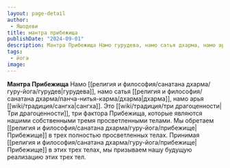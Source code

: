```yaml
---
layout: page-detail
author:
 - Яшодеви
title: мантра прибежища
publishDate: "2024-09-01"
description: Мантра Прибежища Намо гурудева, намо сатья дхарма, намо арья сангха.
tags:
 - йога
image: 
---
```


**Мантра Прибежища** Намо [[религия и философия/санатана дхарма/гуру-йога/гурудев|гурудева]], намо сатья [[религия и философия/санатана дхарма/панча-нитья-карма/дхарма|дхарма]], намо арья [[wiki/традиция/сангха|сангха]].
Это [[wiki/традиция/три драгоценности|Три драгоценности]], три фактора Прибежища, которые являются нашими собственными тремя просветленными телами. Мы обретаем [[религия и философия/санатана дхарма/гуру-йога/прибежище|Прибежище]] в трех полностью просветленных телах. Принимая [[религия и философия/санатана дхарма/гуру-йога/прибежище|Прибежище]] в этих трех телах, мы призываем нашу будущую реализацию этих трех тел.

